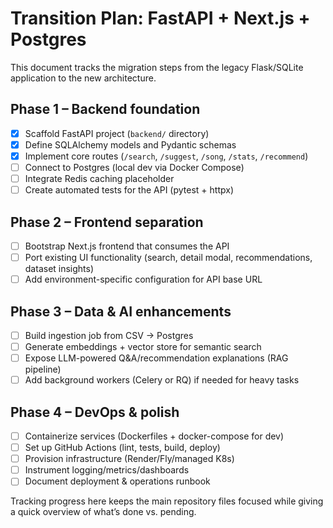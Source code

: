 # Transition Plan: FastAPI + Next.js + Postgres

This document tracks the migration steps from the legacy Flask/SQLite application to the new architecture.

## Phase 1 – Backend foundation

- [x] Scaffold FastAPI project (`backend/` directory)
- [x] Define SQLAlchemy models and Pydantic schemas
- [x] Implement core routes (`/search`, `/suggest`, `/song`, `/stats`, `/recommend`)
- [ ] Connect to Postgres (local dev via Docker Compose)
- [ ] Integrate Redis caching placeholder
- [ ] Create automated tests for the API (pytest + httpx)

## Phase 2 – Frontend separation

- [ ] Bootstrap Next.js frontend that consumes the API
- [ ] Port existing UI functionality (search, detail modal, recommendations, dataset insights)
- [ ] Add environment-specific configuration for API base URL

## Phase 3 – Data & AI enhancements

- [ ] Build ingestion job from CSV → Postgres 
- [ ] Generate embeddings + vector store for semantic search
- [ ] Expose LLM-powered Q&A/recommendation explanations (RAG pipeline)
- [ ] Add background workers (Celery or RQ) if needed for heavy tasks

## Phase 4 – DevOps & polish

- [ ] Containerize services (Dockerfiles + docker-compose for dev)
- [ ] Set up GitHub Actions (lint, tests, build, deploy)
- [ ] Provision infrastructure (Render/Fly/managed K8s)
- [ ] Instrument logging/metrics/dashboards
- [ ] Document deployment & operations runbook

Tracking progress here keeps the main repository files focused while giving a quick overview of what’s done vs. pending.
